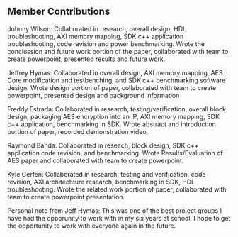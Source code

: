 ## Member Contributions

Johnny Wilson: Collaborated in research, overall design, HDL troubleshooting, AXI memory mapping, SDK c++ application troubleshooting, code revision and power benchmarking. Wrote the conclussion and future work portion of the paper, collaborated with team to create powerpoint, presented results and future work.

Jeffrey Hymas: Collaborated in overall design, AXI memory mapping, AES Core modification and testbenching, and SDK c++ benchmarking software design. Wrote design portion of paper, collaborated with team to create powerpoint, presented design and background information

Freddy Estrada: Collaborated in research, testing/verification, overall block design, packaging AES encryption into an IP, AXI memory mapping, SDK c++ application, benchmarking in SDK. Wrote abstract and introduction portion of paper, recorded demonstration video. 

Raymond Banda: Collaborated in reseach, block design, SDK c++ application code revision, and benchmarking. Wrote Results/Evaluation of AES paper and collaborated with team to create powerpoint. 

Kyle Gerfen: Collaborated in research, testing and verification, code revision, AXI architechture research, benchmarking in SDK, HDL troubleshooting. Wrote the related work portion of paper, collaborated with team to create powerpoint presentation.

Personal note from Jeff Hymas: This was one of the best project groups I have had the opporunity to work with in my six years at school. I hope to get the opportunity to work with everyone again in the future.
